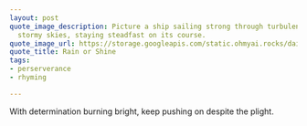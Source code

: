 ```yaml
---
layout: post
quote_image_description: Picture a ship sailing strong through turbulent waters amidst
  stormy skies, staying steadfast on its course.
quote_image_url: https://storage.googleapis.com/static.ohmyai.rocks/daily/2024-02-26.jpg
quote_title: Rain or Shine
tags:
- perserverance
- rhyming

---
```


With determination burning bright, keep pushing on despite the plight.